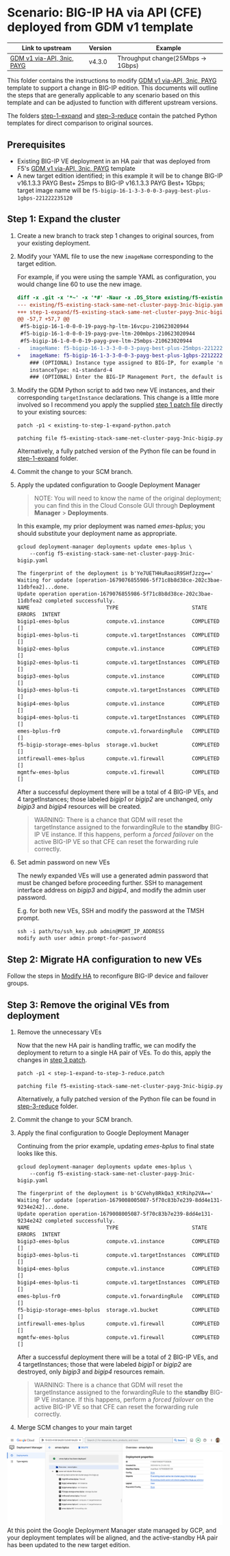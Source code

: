 # Scenario: BIG-IP HA via API (CFE) deployed from GDM v1 template

|Link to upstream|Version|Example|
|----------------|-------|-----|
|[GDM v1 via-API, 3nic, PAYG]|v4.3.0|Throughput change(25Mbps -> 1Gbps)||

This folder contains the instructions to modify [GDM v1 via-API, 3nic, PAYG]
template to support a change in BIG-IP edition. This documents will outline the
steps that are generally applicable to any scenario based on this template and
can be adjusted to function with different upstream versions.

The folders [step-1-expand] and [step-3-reduce] contain the patched Python
templates for direct comparison to original sources.

## Prerequisites

* Existing BIG-IP VE deployment in an HA pair that was deployed from F5's
  [GDM v1 via-API, 3nic, PAYG] template
* A new target edition identified; in this example it will be to change BIG-IP
  v16.1.3.3 PAYG Best+ 25mps to BIG-IP v16.1.3.3 PAYG Best+ 1Gbps; target
  image name will be `f5-bigip-16-1-3-3-0-0-3-payg-best-plus-1gbps-221222235120`

## Step 1: Expand the cluster

1. Create a new branch to track step 1 changes to original sources, from your
   existing deployment.

2. Modify your YAML file to use the new `imageName` corresponding to the target
   edition.

   For example, if you were using the sample YAML as configuration, you would
   change line 60 to use the new image.

   <!-- spell-checker: disable -->
   <!-- markdownlint-disable MD010 -->
   ```diff
   diff -x .git -x '*~' -x '*#' -Naur -x .DS_Store existing/f5-existing-stack-same-net-cluster-payg-3nic-bigip.yaml step-1-expand/f5-existing-stack-same-net-cluster-payg-3nic-bigip.yaml
   --- existing/f5-existing-stack-same-net-cluster-payg-3nic-bigip.yaml	2023-03-17 10:35:39.007054404 -0700
   +++ step-1-expand/f5-existing-stack-same-net-cluster-payg-3nic-bigip.yaml	2023-03-17 10:38:47.583620680 -0700
   @@ -57,7 +57,7 @@
    #f5-bigip-16-1-0-0-0-19-payg-hp-ltm-16vcpu-210623020944
    #f5-bigip-16-1-0-0-0-19-payg-pve-ltm-200mbps-210623020944
    #f5-bigip-16-1-0-0-0-19-payg-pve-ltm-25mbps-210623020944
   -   imageName: f5-bigip-16-1-3-3-0-0-3-payg-best-plus-25mbps-221222234728
   +   imageName: f5-bigip-16-1-3-3-0-0-3-payg-best-plus-1gbps-22122223512
       ### (OPTIONAL) Instance type assigned to BIG-IP, for example 'n1-standard-4'.
       instanceType: n1-standard-4
       ### (OPTIONAL) Enter the BIG-IP Management Port, the default is '443'.
   ```
   <!-- markdownlint-enable MD010 -->
   <!-- spell-checker: enable -->

3. Modify the GDM Python script to add two new VE instances, and their corresponding
   `targetInstance` declarations. This change is a little more involved so I
   recommend you apply the supplied [step 1 patch file](existing-to-step-1-expand-python.patch)
   directly to your existing sources:

   <!-- spell-checker: disable -->
   ```shell
   patch -p1 < existing-to-step-1-expand-python.patch
   ```

   ```text
   patching file f5-existing-stack-same-net-cluster-payg-3nic-bigip.py
   ```
   <!-- spell-checker: enable -->

   Alternatively, a fully patched version of the Python file can be found in
   [step-1-expand] folder.

4. Commit the change to your SCM branch.

5. Apply the updated configuration to Google Deployment Manager

   > NOTE: You will need to know the name of the original deployment; you can
   > find this in the Cloud Console GUI through **Deployment Manager** >
   > **Deployments**.

   In this example, my prior deployment was named *emes-bplus*; you should
   substitute your deployment name as appropriate.

   <!-- spell-checker: disable -->
   ```shell
   gcloud deployment-manager deployments update emes-bplus \
       --config f5-existing-stack-same-net-cluster-payg-3nic-bigip.yaml
   ```

   ```text
   The fingerprint of the deployment is b'Ye7UETHHuRaoiR9SHfJzzg=='
   Waiting for update [operation-1679076855986-5f71c8b8d38ce-202c3bae-11dbfea2]...done.
   Update operation operation-1679076855986-5f71c8b8d38ce-202c3bae-11dbfea2 completed successfully.
   NAME                         TYPE                        STATE      ERRORS  INTENT
   bigip1-emes-bplus            compute.v1.instance         COMPLETED  []
   bigip1-emes-bplus-ti         compute.v1.targetInstances  COMPLETED  []
   bigip2-emes-bplus            compute.v1.instance         COMPLETED  []
   bigip2-emes-bplus-ti         compute.v1.targetInstances  COMPLETED  []
   bigip3-emes-bplus            compute.v1.instance         COMPLETED  []
   bigip3-emes-bplus-ti         compute.v1.targetInstances  COMPLETED  []
   bigip4-emes-bplus            compute.v1.instance         COMPLETED  []
   bigip4-emes-bplus-ti         compute.v1.targetInstances  COMPLETED  []
   emes-bplus-fr0               compute.v1.forwardingRule   COMPLETED  []
   f5-bigip-storage-emes-bplus  storage.v1.bucket           COMPLETED  []
   intfirewall-emes-bplus       compute.v1.firewall         COMPLETED  []
   mgmtfw-emes-bplus            compute.v1.firewall         COMPLETED  []
   ```
   <!-- spell-checker: enable -->

   After a successful deployment there will be a total of 4 BIG-IP VEs, and 4
   targetInstances; those labeled *bigip1* or *bigip2* are unchanged, only *bigip3*
   and *bigip4* resources will be created.

   > WARNING: There is a chance that GDM will reset the targetInstance assigned
   > to the forwardingRule to the **standby** BIG-IP VE instance. If this happens,
   > perform a *forced failover* on the active BIG-IP VE so that CFE can reset the
   > forwarding rule correctly.

6. Set admin password on new VEs

   The newly expanded VEs will use a generated admin password that must be changed
   before proceeding further. SSH to management interface address on *bigip3*
   and *bigip4*, and modify the admin user password.

   E.g. for both new VEs, SSH and modify the password at the TMSH prompt.

   <!-- spell-checker: disable -->
   ```shell
   ssh -i path/to/ssh_key.pub admin@MGMT_IP_ADDRESS
   modify auth user admin prompt-for-password
   ```
   <!-- spell-checker: enable -->

## Step 2: Migrate HA configuration to new VEs

Follow the steps in [Modify HA] to reconfigure BIG-IP device and failover groups.

## Step 3: Remove the original VEs from deployment

1. Remove the unnecessary VEs

   Now that the new HA pair is handling traffic, we can modify the deployment
   to return to a single HA pair of VEs. To do this, apply the changes in
   [step 3 patch](step-1-expand-to-step-3-reduce.patch).

   <!-- spell-checker: disable -->
   ```shell
   patch -p1 < step-1-expand-to-step-3-reduce.patch
   ```

   ```text
   patching file f5-existing-stack-same-net-cluster-payg-3nic-bigip.py
   ```
   <!-- spell-checker: enable -->

   Alternatively, a fully patched version of the Python file can be found in
   [step-3-reduce] folder.

2. Commit the change to your SCM branch.

3. Apply the final configuration to Google Deployment Manager

   Continuing from the prior example, updating *emes-bplus* to final state
   looks like this.

   <!-- spell-checker: disable -->
   ```shell
   gcloud deployment-manager deployments update emes-bplus \
       --config f5-existing-stack-same-net-cluster-payg-3nic-bigip.yaml
   ```

   ```text
   The fingerprint of the deployment is b'GCVehy8RkQa3_KtRihp2VA=='
   Waiting for update [operation-1679008005087-5f70c83b7e239-8dd4e131-9234e242]...done.
   Update operation operation-1679008005087-5f70c83b7e239-8dd4e131-9234e242 completed successfully.
   NAME                         TYPE                        STATE      ERRORS  INTENT
   bigip3-emes-bplus            compute.v1.instance         COMPLETED  []
   bigip3-emes-bplus-ti         compute.v1.targetInstances  COMPLETED  []
   bigip4-emes-bplus            compute.v1.instance         COMPLETED  []
   bigip4-emes-bplus-ti         compute.v1.targetInstances  COMPLETED  []
   emes-bplus-fr0               compute.v1.forwardingRule   COMPLETED  []
   f5-bigip-storage-emes-bplus  storage.v1.bucket           COMPLETED  []
   intfirewall-emes-bplus       compute.v1.firewall         COMPLETED  []
   mgmtfw-emes-bplus            compute.v1.firewall         COMPLETED  []
   ```
   <!-- spell-checker: enable -->

   After a successful deployment there will be a total of 2 BIG-IP VEs, and 4
   targetInstances; those that were labeled *bigip1* or *bigip2* are destroyed,
   only *bigip3* and *bigip4* resources remain.

   > WARNING: There is a chance that GDM will reset the targetInstance assigned
   > to the forwardingRule to the **standby** BIG-IP VE instance. If this happens,
   > perform a *forced failover* on the active BIG-IP VE so that CFE can reset the
   > forwarding rule correctly.

4. Merge SCM changes to your main target

![Final GDM state](images/after-step-3.png)
At this point the Google Deployment Manager state managed by GCP, and your deployment
templates will be aligned, and the active-standby HA pair has been updated to the
new target edition.

[GDM v1 via-API, 3nic, PAYG]: https://github.com/F5Networks/f5-google-gdm-templates/tree/v4.3.0/supported/failover/same-net/via-api/3nic/existing-stack/payg
[step-1-expand]: step-1-expand/
[step-3-reduce]: step-3-reduce/
[Modify HA]: ../../../../../../../../Modifying_HA.md
